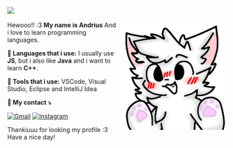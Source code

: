 ![](https://komarev.com/ghpvc/?username=faylenk&style=for-the-badge)

<img src="images/bks.png" min-width="400px" max-width="250px" width="250px" align="right">

<p align="left"> 
  Hewooo!! :3 <strong>My name is Andrius</strong> And i love to learn programming languages.<br>
</p>

<p align="left">
  <strong>📖 Languages that i use:</strong> I usually use <strong>JS</strong>, but i also like <strong>Java</strong> and i want to learn <strong>C++</strong>.
</p>
<p align="left">
  <strong>💼 Tools that i use:</strong> VSCode, Visual Studio, Eclipse and IntelliJ Idea
</p>

<p align="left">
  <strong>📧 My contact ⤵️</strong>
</p>

<p align="left">
  <a href="mailto:leal.andriuss@gmail.com" title="Gmail">
  <img src="https://img.shields.io/badge/-Gmail-FF0000?style=flat-square&labelColor=FF0000&logo=gmail&logoColor=white&link=LINK-DO-SEU-GMAIL" alt="Gmail"/></a>

  <a href="https://www.instagram.com/faylenk/" title="Instagram">
  <img src="https://img.shields.io/badge/-Instagram-DF0174?style=flat-square&labelColor=DF0174&logo=instagram&logoColor=white&link=LINK-DO-SEU-INSTAGRAM" alt="Instagram"/></a>
</p>

<p align="left"> 
  Thankiuuu for looking my profile :3 Have a nice day!<br>
</p>
